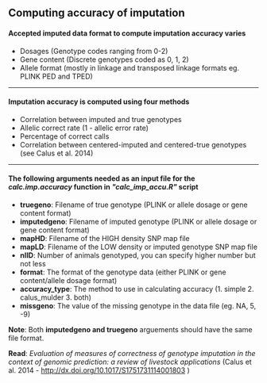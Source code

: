 ## Computing accuracy of imputation
#### Accepted imputed data format to compute imputation accuracy varies 
- Dosages (Genotype codes ranging from 0-2)
- Gene content (Discrete genotypes coded as 0, 1, 2) 
- Allele format (mostly in linkage and transposed linkage formats eg. PLINK PED and TPED)
---
#### Imputation accuracy is computed using four methods 
- Correlation between imputed and true genotypes
- Allelic correct rate (1 - allelic error rate)
- Percentage of correct calls
- Correlation between centered-imputed and centered-true genotypes (see Calus et al. 2014) 
---
#### The following arguments needed as an input file for the *calc.imp.accuracy* function in *"calc_imp_accu.R"* script  
- **truegeno**: Filename of true genotype (PLINK or allele dosage or gene content format)
- **imputedgeno**: Filename of imputed genotype (PLINK or allele dosage or gene content format)
- **mapHD**: Filename of the HIGH density SNP map file
- **mapLD**: Filename of the LOW density or imputed genotype SNP map file
- **nIID**: Number of animals genotyped, you can specify higher number but not less
- **format**: The format of the genotype data (either PLINK or gene content/allele dosage format)
- **accuracy_type**: The method to use in calculating accuracy (1. simple 2. calus_mulder 3. both)
- **missgeno**: The value of the missing genotype in the data file (eg. NA, 5, -9) 

**Note**: Both **imputedgeno and truegeno** arguements should have the same file format.

**Read**: *Evaluation of measures of correctness of genotype imputation in the context of genomic prediction: a review of livestock applications* (Calus et al. 2014 - http://dx.doi.org/10.1017/S1751731114001803 )


